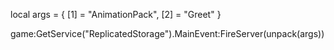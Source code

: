 
local args = {
    [1] = "AnimationPack",
    [2] = "Greet"
}

game:GetService("ReplicatedStorage").MainEvent:FireServer(unpack(args))

